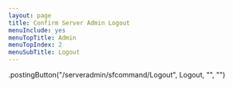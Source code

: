 ```yaml
---
layout: page
title: Confirm Server Admin Logout
menuInclude: yes
menuTopTitle: Admin
menuTopIndex: 2
menuSubTitle: Logout
---
```

<div class="centered-buttons" style="margin-top:1em">
.postingButton("/serveradmin/sfcommand/Logout", Logout, "", "")
</div>
